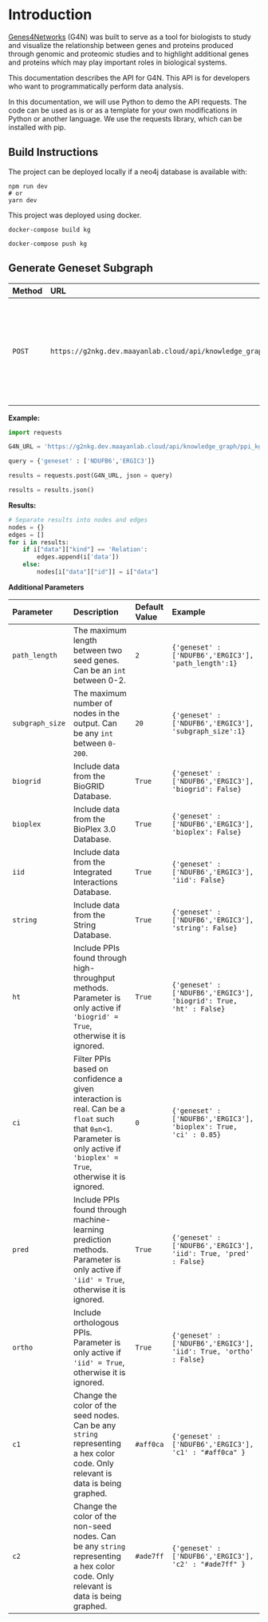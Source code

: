 # Introduction

[Genes4Networks](https://g2nkg.dev.maayanlab.cloud/) (G4N) was built to serve as a tool for biologists to study and visualize the relationship between genes and proteins produced through genomic and proteomic studies and to highlight additional genes and proteins which may play important roles in biological systems.

This documentation describes the API for G4N. This API is for developers who want to programmatically perform data analysis. 

In this documentation, we will use Python to demo the API requests. The code can be used as is or as a template for your own modifications in Python or another language. We use the requests library, which can be installed with pip.

## Build Instructions 
The project can be deployed locally if a neo4j database is available with:
```
npm run dev
# or
yarn dev
```

This project was deployed using docker. 
```
docker-compose build kg 

docker-compose push kg
```

## Generate Geneset Subgraph 

| Method | URL | Input | Returns |
| :--- | :--- | :--- | :--- | 
| `POST` | `https://g2nkg.dev.maayanlab.cloud/api/knowledge_graph/ppi_kg` | A python `dict` containing a `list` of seed genes as type `string` mapped to `geneset:` | A JSON object storing protein nodes and edges

**Example:**
```python
import requests 

G4N_URL = 'https://g2nkg.dev.maayanlab.cloud/api/knowledge_graph/ppi_kg'

query = {'geneset' : ['NDUFB6','ERGIC3']}

results = requests.post(G4N_URL, json = query)

results = results.json()
``` 
**Results:**

```python
# Separate results into nodes and edges 
nodes = {}
edges = []
for i in results:
    if i["data"]["kind"] == 'Relation':
        edges.append(i['data'])
    else:
        nodes[i["data"]["id"]] = i["data"]
```

**Additional Parameters**

| Parameter | Description | Default Value | Example
| :--- | :--- | :--- | :--- |
| `path_length` | The maximum length between two seed genes. Can be an `int` between 0-2. | `2` | `{'geneset' : ['NDUFB6','ERGIC3'], 'path_length':1}`
|`subgraph_size`| The maximum number of nodes in the output. Can be any `int` between `0-200`.| `20`|  `{'geneset' : ['NDUFB6','ERGIC3'], 'subgraph_size':1}`
|`biogrid`| Include data from the BioGRID Database.| `True` | `{'geneset' : ['NDUFB6','ERGIC3'], 'biogrid': False}`
|`bioplex`| Include data from the BioPlex 3.0 Database.| `True` | `{'geneset' : ['NDUFB6','ERGIC3'], 'bioplex': False}`
|`iid`| Include data from the Integrated Interactions Database.| `True` | `{'geneset' : ['NDUFB6','ERGIC3'], 'iid': False}`
|`string`| Include data from the String Database.| `True` | `{'geneset' : ['NDUFB6','ERGIC3'], 'string': False}`
|`ht`| Include PPIs found through high-throughput methods. Parameter is only active if `'biogrid' = True`, otherwise it is ignored.| `True` | `{'geneset' : ['NDUFB6','ERGIC3'], 'biogrid': True, 'ht' : False}`
|`ci`| Filter PPIs based on confidence a given interaction is real. Can be a `float` such that `0≤n<1`. Parameter is only active if `'bioplex' = True`, otherwise it is ignored.| `0` | `{'geneset' : ['NDUFB6','ERGIC3'], 'bioplex': True, 'ci' : 0.85}`
|`pred`| Include PPIs found through machine-learning prediction methods. Parameter is only active if `'iid' = True`, otherwise it is ignored.| `True` | `{'geneset' : ['NDUFB6','ERGIC3'], 'iid': True, 'pred' : False}`
|`ortho`| Include orthologous PPIs. Parameter is only active if `'iid' = True`, otherwise it is ignored.| `True` | `{'geneset' : ['NDUFB6','ERGIC3'], 'iid': True, 'ortho' : False}`
|`c1`| Change the color of the seed nodes. Can be any `string` representing a hex color code. Only relevant is data is being graphed.|`#aff0ca` | `{'geneset' : ['NDUFB6','ERGIC3'], 'c1' : "#aff0ca" }`
|`c2`| Change the color of the non-seed nodes. Can be any `string` representing a hex color code. Only relevant is data is being graphed.|`#ade7ff` | `{'geneset' : ['NDUFB6','ERGIC3'], 'c2' : "#ade7ff" }`
